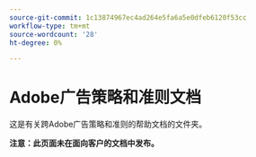 ```yaml
---
source-git-commit: 1c13874967ec4ad264e5fa6a5e0dfeb6120f53cc
workflow-type: tm+mt
source-wordcount: '28'
ht-degree: 0%

---
```

# Adobe广告策略和准则文档

这是有关跨Adobe广告策略和准则的帮助文档的文件夹。

**注意：此页面未在面向客户的文档中发布。**
